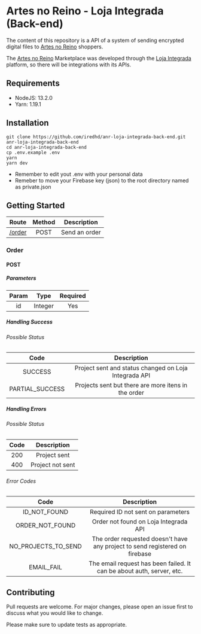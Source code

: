 # Artes no Reino - Loja Integrada (Back-end)

The content of this repository is a API of a system of sending encrypted digital files to [Artes no Reino](https://loja.artesnoreino.com.br) shoppers.

The [Artes no Reino](https://loja.artesnoreino.com.br) Marketplace was developed through the [Loja Integrada](https://lojaintegrada.com.br) platform, so there will be integrations with its APIs.

## Requirements
* NodeJS: 13.2.0
* Yarn: 1.19.1

## Installation
```
git clone https://github.com/iredhd/anr-loja-integrada-back-end.git anr-loja-integrada-back-end
cd anr-loja-integrada-back-end
cp .env.example .env
yarn
yarn dev
```
- Remember to edit yout .env with your personal data
- Remeber to move your Firebase key (json) to the root directory named as private.json

## Getting Started

|Route|Method|Description|
|:-:|:-:|:-:|
|[/order](#order) |POST|Send an order|

### Order
#### POST
##### Parameters

|Param|Type|Required|
|:-:|:-:|:-:|
|id|Integer|Yes|

##### Handling Success

###### Possible Status
|Code|Description|
|:-:|:-:|
|SUCCESS|Project sent and status changed on Loja Integrada API|
|PARTIAL_SUCCESS|Projects sent but there are more itens in the order|

##### Handling Errors

###### Possible Status

|Code|Description|
|:-:|:-:|
|200|Project sent|
|400|Project not sent|

###### Error Codes

|Code|Description|
|:-:|:-:|
|ID_NOT_FOUND|Required ID not sent on parameters|
|ORDER_NOT_FOUND|Order not found on Loja Integrada API|
|NO_PROJECTS_TO_SEND|The order requested doesn't have any project to send registered on firebase|
|EMAIL_FAIL|The email request has been failed. It can be about auth, server, etc.|

## Contributing
Pull requests are welcome. For major changes, please open an issue first to discuss what you would like to change.

Please make sure to update tests as appropriate.
